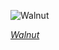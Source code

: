 
![Walnut](https://upload.wikimedia.org/wikipedia/commons/thumb/b/b2/Walnuts_-_whole_and_open_with_halved_kernel.jpg/599px-Walnuts_-_whole_and_open_with_halved_kernel.jpg)

*[Walnut](https://wikipedia.org/wiki/File:Walnuts_-_whole_and_open_with_halved_kernel.jpg)*
